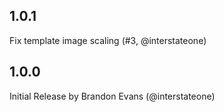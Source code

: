 ## 1.0.1

Fix template image scaling (#3, @interstateone)

## 1.0.0

Initial Release by Brandon Evans (@interstateone)